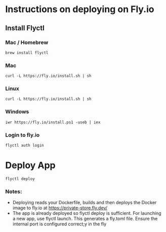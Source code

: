 # Instructions on deploying on Fly.io

## Install Flyctl

### Mac / Homebrew

```
brew install flyctl
```

### Mac

```
curl -L https://fly.io/install.sh | sh
```

### Linux

```
curl -L https://fly.io/install.sh | sh

```

### Windows

```
iwr https://fly.io/install.ps1 -useb | iex
```

### Login to fly.io

```
flyctl auth login
```

# Deploy App

```
flyctl deploy
```

### Notes:

- Deploying reads your Dockerfile, builds and then deploys the Docker image to fly.io at https://private-store.fly.dev/
- The app is already deployed so flyctl deploy is sufficient. For launching a new app, use flyctl launch. This generates a fly.toml file. Ensure the internal port is configured correct;y in the fly
